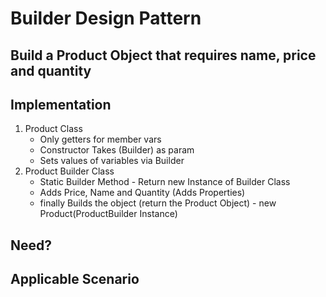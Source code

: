 # Builder Design Pattern
## Build a Product Object that requires name, price and quantity

## Implementation

1. Product Class
   * Only getters for member vars
   * Constructor Takes (Builder) as param
   * Sets values of variables via Builder
2. Product Builder Class
   * Static Builder Method - Return new Instance of Builder Class
   * Adds Price, Name and Quantity (Adds Properties)
   * finally Builds the object (return the Product Object) - new Product(ProductBuilder Instance)

## Need?


## Applicable Scenario
